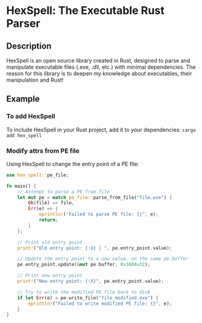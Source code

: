 # HexSpell: The Executable Rust Parser

## Description
HexSpell is an open source library created in Rust, designed to parse and manipulate executable files (.exe, .dll, etc.) with minimal dependencies. The reason for this library is to deepen my knowledge about executables, their manipulation and Rust! 


## Example

### To add HexSpell
To include HexSpell in your Rust project, add it to your dependencies:
`cargo add hex_spell`

### Modify attrs from PE file
Using HexSpell to change the entry point of a PE file:
```rust
use hex_spell::pe_file;

fn main() {
    // Attempt to parse a PE from file  
    let mut pe = match pe_file::parse_from_file("file.exe") {
        Ok(file) => file,
        Err(e) => {
            eprintln!("Failed to parse PE file: {}", e);
            return;
        }
    };

    // Print old entry point
    print!("Old entry point: {:X} | ", pe.entry_point.value);

    // Update the entry point to a new value, on the same pe.buffer
    pe.entry_point.update(&mut pe.buffer, 0x36D4u32);

    // Print new entry point
    print!("New entry point: {:X}", pe.entry_point.value);

    // Try to write the modified PE file back to disk
    if let Err(e) = pe.write_file("file_modified.exe") {
        eprintln!("Failed to write modified PE file: {}", e);
    }
}
```
